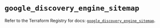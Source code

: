 # `google_discovery_engine_sitemap`

Refer to the Terraform Registry for docs: [`google_discovery_engine_sitemap`](https://registry.terraform.io/providers/hashicorp/google-beta/6.41.0/docs/resources/google_discovery_engine_sitemap).
